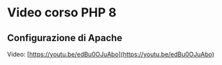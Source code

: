 # Video corso PHP 8

## Configurazione di Apache

Video: [https://youtu.be/edBu0OJuAbo](https://youtu.be/edBu0OJuAbo)
